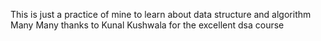 This is just a practice of mine to learn about data structure and algorithm
Many Many thanks to Kunal Kushwala for the excellent dsa course
